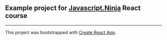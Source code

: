 ## Example project for [Javascript.Ninja](http://javascript.ninja/) React course

___
This project was bootstrapped with [Create React App](https://github.com/facebookincubator/create-react-app).

